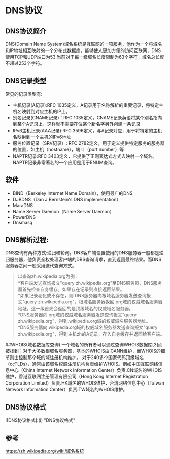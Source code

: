 # DNS协议
## DNS协议简介
DNS(Domain Name System)域名系统是互联网的一项服务，他作为一个将域名和IP地址相互映射的一个分布式数据库，能够使人更加方便的访问互联网，DNS使用TCP和UDP端口为53.当前对于每一级域名长度限制为63个字符，域名总长度不超过253个字符。<br/>
## DNS记录类型
常见的记录类型有: 

* 主机记录(A记录):RFC 1035定义，A记录用于名称解析的重要记录，将特定主机名映射到对应主机的IP上。
* 别名记录(CNAME记录)：RFC 1035定义，CNAME记录英语将某个别名指向到某个A记录上，这样就不需要在位某个新名字另外创建一条记录
* IPv6主机记录(AAA记录):RFC 3596定义，与A记录对应，用于将特定的主机名映射到一个主机的IPv6地址
* 服务位置记录（SRV记录）: RFC 2782定义，用于定义提供特定服务的服务器的位置，如主机（hostname），端口（port number）等
* NAPTR记录:RFC 3403定义，它提供了正则表达式方式去映射一个域名。NAPTR记录非常著名的一个应用是用于ENUM查询。

## 软件
* BIND（Berkeley Internet Name Domain），使用最广的DNS<br/>
* DJBDNS（Dan J Bernstein's DNS implementation）<br/>
* MaraDNS<br/>
* Name Server Daemon（Name Server Daemon）<br/>
* PowerDNS<br/>
* Dnsmasq<br/>

## DNS解析过程:
DNS查询有两种方式:递归和轮询。DNS客户端设置使用的DNS服务器一般都是递归服务器，他负责全权处理客户端的DBS查询请求，直到返回最终结果。而DNS服务器之间一般采用迭代查询方式。<br/>
>以查询zh.wikipedia.org为例：<br/>
*客户端发送查询报文"query zh.wikipedia.org"至DNS服务器，DNS服务器首先检查自身缓存，如果存在记录则直接返回结果。<br/>
*如果记录老化或不存在，则
DNS服务器向根域名服务器发送查询报文"query zh.wikipedia.org"，根域名服务器返回.org域的权威域名服务器地址，这一级首先会返回的是顶级域名的权威域名服务器。<br/>
*DNS服务器向.org域的权威域名服务器发送查询报文"query zh.wikipedia.org"，得到.wikipedia.org域的权威域名服务器地址。<br/>
*DNS服务器向.wikipedia.org域的权威域名服务器发送查询报文"query zh.wikipedia.org"，得到主机zh的A记录，存入自身缓存并返回给客户端。<br/>

##WHOIS(域名数据库查询)
一个域名的所有者可以通过查询WHOIS数据库[3]而被找到；对于大多数根域名服务器，基本的WHOIS由ICANN维护，而WHOIS的细节则由控制那个域的域注册机构维护。
对于240多个国家代码顶级域名（ccTLDs），通常由该域名权威注册机构负责维护WHOIS。例如中国互联网络信息中心（China Internet Network Information Center）负责.CN域名的WHOIS维护，香港互联网注册管理有限公司（Hong Kong Internet Registration Corporation Limited）负责.HK域名的WHOIS维护，台湾网络信息中心（Taiwan Network Information Center）负责.TW域名的WHOIS维护。
## DNS协议格式
![DNS协议格式]:(i) "DNS协议格式"
## 参考
https://zh.wikipedia.org/wiki/域名系统